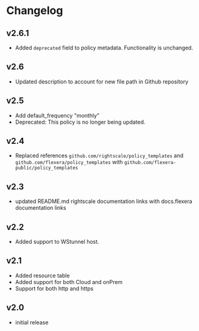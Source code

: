# Changelog

## v2.6.1

- Added `deprecated` field to policy metadata. Functionality is unchanged.

## v2.6

- Updated description to account for new file path in Github repository

## v2.5

- Add default_frequency "monthly"
- Deprecated: This policy is no longer being updated.

## v2.4

- Replaced references `github.com/rightscale/policy_templates` and `github.com/flexera/policy_templates` with `github.com/flexera-public/policy_templates`

## v2.3

- updated README.md rightscale documentation links with docs.flexera documentation links

## v2.2

- Added support to WStunnel host.

## v2.1

- Added resource table
- Added support for both Cloud and onPrem
- Support for both http and https

## v2.0

- initial release
